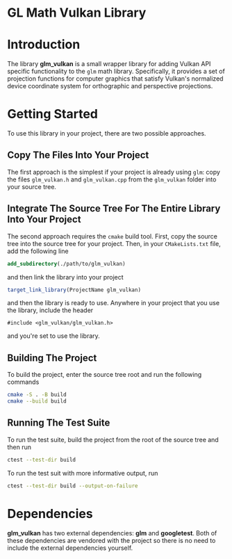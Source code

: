 # GL Math Vulkan Library

# Introduction
The library **glm_vulkan** is a small wrapper library for adding Vulkan API specific
functionality to the `glm` math library. Specifically, it provides a set of projection
functions for computer graphics that satisfy Vulkan's normalized device coordinate system
for orthographic and perspective projections.

# Getting Started
To use this library in your project, there are two possible approaches.

## Copy The Files Into Your Project
The first approach is the simplest if your project is already using `glm`: copy the 
files `glm_vulkan.h` and `glm_vulkan.cpp` from the `glm_vulkan` folder into your
source tree.

## Integrate The Source Tree For The Entire Library Into Your Project
The second approach requires the `cmake` build tool. First, copy the source tree
into the source tree for your project. Then, in your `CMakeLists.txt` file, add the 
following line
```cmake
add_subdirectory(./path/to/glm_vulkan)
```
and then link the library into your project
```cmake
target_link_library(ProjectName glm_vulkan)
```
and then the library is ready to use. Anywhere in your project that you use the 
library, include the header
```cplusplus
#include <glm_vulkan/glm_vulkan.h>
```
and you're set to use the library.

## Building The Project
To build the project, enter the source tree root and run the following commands
```sh
cmake -S . -B build
cmake --build build
```

## Running The Test Suite
To run the test suite, build the project from the root of the source tree and then run
```sh
ctest --test-dir build
```
To run the test suit with more informative output, run
```sh
ctest --test-dir build --output-on-failure
```

# Dependencies
**glm_vulkan** has two external dependencies: **glm** and **googletest**. Both of 
these dependencies are vendored with the project so there is no need to include
the external dependencies yourself.

